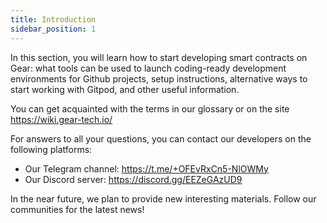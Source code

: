 ```yaml
---
title: Introduction
sidebar_position: 1
---
```


In this section, you will learn how to start developing smart contracts on Gear: what tools can be used to launch coding-ready development environments for Github projects, setup instructions, alternative ways to start working with Gitpod, and other useful information.

You can get acquainted with the terms in our glossary or on the site <https://wiki.gear-tech.io/>

For answers to all your questions, you can contact our developers on the following platforms:

- Our Telegram channel: <https://t.me/+OFEvRxCn5-NlOWMy>
- Our Discord server: <https://discord.gg/EEZeGAzUD9>

In the near future, we plan to provide new interesting materials. Follow our communities for the latest news!
